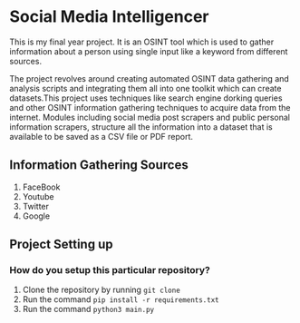 # Social Media Intelligencer

This is my final year project. It is an OSINT tool which is used to gather information about a person using single input like a keyword from different sources.

The project revolves around creating automated OSINT data gathering and analysis scripts and integrating them all into one toolkit which can create datasets.This project uses techniques like search engine dorking queries and other OSINT information gathering techniques to acquire data from the internet. Modules including social media post scrapers and public personal information scrapers, structure all the information into a dataset that is available to be saved as a CSV file or PDF report.

## Information Gathering Sources
1. FaceBook
2. Youtube
3. Twitter
4. Google

## Project Setting up
### How do you setup this particular repository?
1. Clone the repository by running ```git clone ```
2. Run the command ```pip install -r requirements.txt```
3. Run the command ```python3 main.py```

